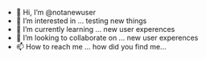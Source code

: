 - 👋 Hi, I’m @notanewuser
- 👀 I’m interested in ... testing new things
- 🌱 I’m currently learning ... new user experences
- 💞️ I’m looking to collaborate on ... new user experences
- 📫 How to reach me ... how did you find me...

<!---
notanewuser/notanewuser is a ✨ special ✨ repository because its `README.md` (this file) appears on your GitHub profile.
You can click the Preview link to take a look at your changes.
--->
